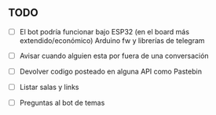 ## TODO

- [ ] El bot podría funcionar bajo ESP32 (en el board más extendido/económico) Arduino fw y librerías de telegram
- [ ] Avisar cuando alguien esta por fuera de una conversación
- [ ] Devolver codigo posteado en alguna API como Pastebin
- [ ] Listar salas y links
- [ ] Preguntas al bot de temas 

